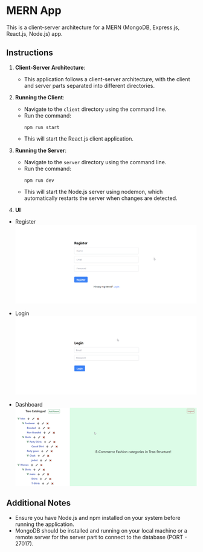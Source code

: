 # MERN App

This is a client-server architecture for a MERN (MongoDB, Express.js, React.js, Node.js) app.

## Instructions

1. **Client-Server Architecture**: 
   - This application follows a client-server architecture, with the client and server parts separated into different directories.

2. **Running the Client**:
   - Navigate to the `client` directory using the command line.
   - Run the command:
     ```
     npm run start
     ```
   - This will start the React.js client application.

3. **Running the Server**:
   - Navigate to the `server` directory using the command line.
   - Run the command:
     ```
     npm run dev
     ```
   - This will start the Node.js server using nodemon, which automatically restarts the server when changes are detected.

4. **UI**
- Register
![alt text](image-2.png)

- Login
![alt text](image-1.png)

- Dashboard
![alt text](image.png)


## Additional Notes

- Ensure you have Node.js and npm installed on your system before running the application.
- MongoDB should be installed and running on your local machine or a remote server for the server part to connect to the database (PORT - 27017).

